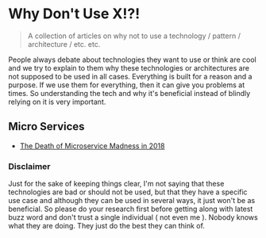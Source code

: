 # Why Don't Use X!?!
> A collection of articles on why not to use a technology / pattern / architecture / etc. etc.

People always debate about technologies they want to use or think are cool and we try to explain to them why these technologies or architectures are not supposed to be used in all cases. Everything is built for a reason and a purpose. If we use them for everything, then it can give you problems at times. So understanding the tech and why it's beneficial instead of blindly relying on it is very important. 


## Micro Services 

* [The Death of Microservice Madness in 2018](http://www.dwmkerr.com/the-death-of-microservice-madness-in-2018/)



### Disclaimer

Just for the sake of keeping things clear, I'm not saying that these technologies are bad or should not be used, but that they have a specific use case and although they can be used in several ways, it just won't be as beneficial. So please do your research first before getting along with latest buzz word and don't trust a single individual ( not even me ). Nobody knows what they are doing. They just do the best they can think of. 
